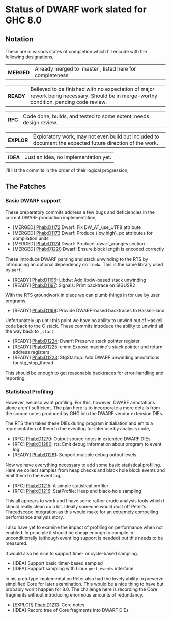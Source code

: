 # Status of DWARF work slated for GHC 8.0


## Notation



These are in various states of completion which I'll encode with the
following designations,


<table><tr><th>MERGED</th>
<td>Already merged to `master`, listed here for completeness
</td></tr></table>


<table><tr><th>READY</th>
<td>Believed to be finished with no expectation of major rework
being necessary. Should be in merge-worthy condition, pending
code review.
</td></tr></table>


<table><tr><th>RFC</th>
<td>Code done, builds, and tested to some extent; needs design
review.
</td></tr></table>


<table><tr><th>EXPLOR</th>
<td>Exploratory work, may not even build but included to document
the expected future direction of the work.
</td></tr></table>


<table><tr><th>IDEA</th>
<td>Just an idea, no implementation yet.
</td></tr></table>



I'll list the commits in the order of their logical progression,


## The Patches


### Basic DWARF support



These preparatory commits address a few bugs and deficiencies in the
current DWARF production implementation,


- \[MERGED\]  [
  Phab:D1172](https://phabricator.haskell.org/D1172) Dwarf: Fix DW\_AT\_use\_UTF8 attribute
- \[MERGED\]  [
  Phab:D1173](https://phabricator.haskell.org/D1173) Dwarf: Produce {low,high}\_pc attributes for compilation units
- \[MERGED\]  [
  Phab:D1174](https://phabricator.haskell.org/D1174) Dwarf: Produce .dwarf\_aranges section
- \[MERGED\]  [
  Phab:D1220](https://phabricator.haskell.org/D1220) Dwarf: Ensure block length is encoded correctly


These introduce DWARF parsing and stack unwinding to the RTS by
introducing an optional dependency on `libdw`. This is the same library
used by `perf`.


- \[READY\]   [
  Phab:D1196](https://phabricator.haskell.org/D1196): Libdw: Add libdw-based stack unwinding
- \[READY\]   [
  Phab:D1197](https://phabricator.haskell.org/D1197): Signals: Print backtrace on SIGUSR2


With the RTS groundwork in place we can plumb things in for use by user
programs,


- \[READY\]   [
  Phab:D1198](https://phabricator.haskell.org/D1198): Provide DWARF-based backtraces to Haskell-land


Unfortunately up until this point we have no ability to unwind out of
Haskell code back to the C stack. These commits introduce the ability to
unwind all the way back to `_start`,


- \[READY\]  [
  Phab:D1224](https://phabricator.haskell.org/D1224): Dwarf: Preserve stack pointer register
- \[READY\]  [
  Phab:D1225](https://phabricator.haskell.org/D1225): cmm: Expose machine's stack pointer and return address registers
- \[READY\]  [
  Phab:D1223](https://phabricator.haskell.org/D1223): StgStartup: Add DWARF unwinding annotations for stg\_stop\_thread


This should be enough to get reasonable backtraces for error-handling
and reporting.


### Statistical Profiling



However, we also want profiling. For this, however, DWARF annotations
alone aren't sufficient. The plan here is to incorporate a more details
from the source notes produced by GHC into the DWARF vendor extension
DIEs.



The RTS then takes these DIEs during program initialiation and
emits a representation of them to the eventlog for later use by analysis
code,


- \[RFC\]    [
  Phab:D1279](https://phabricator.haskell.org/D1279): Output source notes in extended DWARF DIEs
- \[RFC\]    [
  Phab:D1280](https://phabricator.haskell.org/D1280): rts: Emit debug information about program to event log
- \[READY\]  [
  Phab:D1281](https://phabricator.haskell.org/D1281): Support multiple debug output levels


Now we have everything necessary to add some basic statistical
profiling. Here we collect samples from heap checks and black hole block
events and emit them to the event log,


- \[RFC\]    [
  Phab:D1215](https://phabricator.haskell.org/D1215): A simple statistical profiler
- \[RFC\]    [
  Phab:D1216](https://phabricator.haskell.org/D1216): StatProfile: Heap and black-hole sampling


This all appears to work and I have some rather crude analysis tools
which I should really clean up a bit. Ideally someone would dust off
Peter's Threadscope integration as this would make for an extremely
compelling performance analysis story.



I also have yet to examine the impact of profiling on performance when
not enabled. In principle it should be cheap enough to compile in
unconditionally (although event log support is needed) but this needs to
be measured.



It would also be nice to support time- or cycle-based sampling.


- \[IDEA\]   Support basic timer-based sampled
- \[IDEA\]   Support sampling with Linux `perf_events` interface


In his prototype implementation Peter also had the lovely ability to
preserve simplified Core for later examination. This would be a nice
thing to have but probably won't happen for 8.0. The challenge here is
recording the Core fragments without introducing enormous amounts of
redundancy.


- \[EXPLOR\] [ Phab:D1213](https://phabricator.haskell.org/D1213): Core notes
- \[IDEA\]   Record tree of Core fragments into DWARF DIEs
